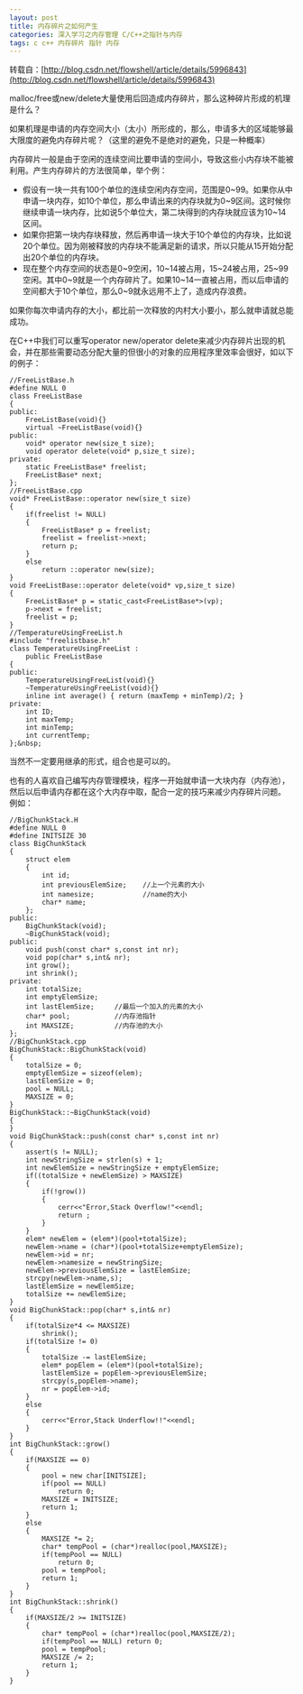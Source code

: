 ```yaml
---
layout: post
title: 内存碎片之如何产生 
categories: 深入学习之内存管理 C/C++之指针与内存 
tags: c c++ 内存碎片 指针 内存
---
```


转载自：[http://blog.csdn.net/flowshell/article/details/5996843](http://blog.csdn.net/flowshell/article/details/5996843)

malloc/free或new/delete大量使用后回造成内存碎片，那么这种碎片形成的机理是什么？ 

如果机理是申请的内存空间大小（太小）所形成的，那么，申请多大的区域能够最大限度的避免内存碎片呢？（这里的避免不是绝对的避免，只是一种概率）

内存碎片一般是由于空闲的连续空间比要申请的空间小，导致这些小内存块不能被利用。产生内存碎片的方法很简单，举个例： 

* 假设有一块一共有100个单位的连续空闲内存空间，范围是0~99。如果你从中申请一块内存，如10个单位，那么申请出来的内存块就为0~9区间。这时候你继续申请一块内存，比如说5个单位大，第二块得到的内存块就应该为10~14区间。 
* 如果你把第一块内存块释放，然后再申请一块大于10个单位的内存块，比如说20个单位。因为刚被释放的内存块不能满足新的请求，所以只能从15开始分配出20个单位的内存块。 
* 现在整个内存空间的状态是0~9空闲，10~14被占用，15~24被占用，25~99空闲。其中0~9就是一个内存碎片了。如果10~14一直被占用，而以后申请的空间都大于10个单位，那么0~9就永远用不上了，造成内存浪费。 

如果你每次申请内存的大小，都比前一次释放的内村大小要小，那么就申请就总能成功。 

在C++中我们可以重写operator new/operator delete来减少内存碎片出现的机会，并在那些需要动态分配大量的但很小的对象的应用程序里效率会很好，如以下的例子：

``` 
//FreeListBase.h
#define NULL 0
class FreeListBase
{
public:
	FreeListBase(void){}
	virtual ~FreeListBase(void){}
public:
	void* operator new(size_t size);
	void operator delete(void* p,size_t size);
private:
	static FreeListBase* freelist;
	FreeListBase* next;
};
//FreeListBase.cpp
void* FreeListBase::operator new(size_t size)
{
	if(freelist != NULL)
	{
		FreeListBase* p = freelist;
		freelist = freelist->next;
		return p;
	}
	else
		return ::operator new(size);
}
void FreeListBase::operator delete(void* vp,size_t size)
{
	FreeListBase* p = static_cast<FreeListBase*>(vp);
	p->next = freelist;
	freelist = p;
}
//TemperatureUsingFreeList.h
#include "freelistbase.h"
class TemperatureUsingFreeList :
	public FreeListBase
{
public:
	TemperatureUsingFreeList(void){}
	~TemperatureUsingFreeList(void){}
	inline int average() { return (maxTemp + minTemp)/2; }
private:
	int ID;
	int maxTemp;
	int minTemp;
	int currentTemp;
};&nbsp;
```

当然不一定要用继承的形式，组合也是可以的。

也有的人喜欢自己编写内存管理模块，程序一开始就申请一大块内存（内存池），然后以后申请内存都在这个大内存中取，配合一定的技巧来减少内存碎片问题。 例如：

```
//BigChunkStack.H
#define NULL 0
#define INITSIZE 30
class BigChunkStack
{
	struct elem
	{
		int id;                 
		int previousElemSize;    //上一个元素的大小
		int namesize;            //name的大小
		char* name;
	};
public:
	BigChunkStack(void);
	~BigChunkStack(void);
public:
	void push(const char* s,const int nr);
	void pop(char* s,int& nr);
    int grow();
	int shrink();
private:
	int totalSize;
	int emptyElemSize;
	int lastElemSize;     //最后一个加入的元素的大小
	char* pool;           //内存池指针
	int MAXSIZE;          //内存池的大小
};
//BigChunkStack.cpp
BigChunkStack::BigChunkStack(void)
{
	totalSize = 0;
	emptyElemSize = sizeof(elem);
	lastElemSize = 0;
	pool = NULL;
	MAXSIZE = 0;
}
BigChunkStack::~BigChunkStack(void)
{
}
void BigChunkStack::push(const char* s,const int nr)
{
	assert(s != NULL);
	int newStringSize = strlen(s) + 1;
	int newElemSize = newStringSize + emptyElemSize;
	if((totalSize + newElemSize) > MAXSIZE)
	{
		if(!grow())
		{
			cerr<<"Error,Stack Overflow!"<<endl;
			return ;
		}
	}
	elem* newElem = (elem*)(pool+totalSize);
	newElem->name = (char*)(pool+totalSize+emptyElemSize);
	newElem->id = nr;
	newElem->namesize = newStringSize;
	newElem->previousElemSize = lastElemSize;
	strcpy(newElem->name,s);
	lastElemSize = newElemSize;
	totalSize += newElemSize;
}
void BigChunkStack::pop(char* s,int& nr)
{
	if(totalSize*4 <= MAXSIZE)
		shrink();
	if(totalSize != 0)
	{
		totalSize -= lastElemSize;
		elem* popElem = (elem*)(pool+totalSize);
		lastElemSize = popElem->previousElemSize;
		strcpy(s,popElem->name);
		nr = popElem->id;
	}
	else
	{
		cerr<<"Error,Stack Underflow!!"<<endl;
	}
}
int BigChunkStack::grow()
{
	if(MAXSIZE == 0)
	{
		pool = new char[INITSIZE];
		if(pool == NULL)
			return 0;
		MAXSIZE = INITSIZE;
		return 1;
	}
	else
	{
		MAXSIZE *= 2;
		char* tempPool = (char*)realloc(pool,MAXSIZE);
		if(tempPool == NULL)
			return 0;
		pool = tempPool;
		return 1;
	}
}
int BigChunkStack::shrink()
{
	if(MAXSIZE/2 >= INITSIZE)
	{
		char* tempPool = (char*)realloc(pool,MAXSIZE/2);
		if(tempPool == NULL) return 0;
		pool = tempPool;
		MAXSIZE /= 2;
		return 1;
	}
}
```
